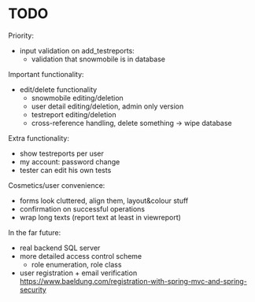 # TODO

Priority:
- input validation on add_testreports:
   - validation that snowmobile is in database  

Important functionality:
- edit/delete functionality
  - snowmobile editing/deletion
  - user detail editing/deletion, admin only version
  - testreport editing/deletion
  - cross-reference handling, delete something -> wipe database

Extra functionality:
- show testreports per user
- my account: password change
- tester can edit his own tests

Cosmetics/user convenience:
- forms look cluttered, align them, layout&colour stuff
- confirmation on successful operations
- wrap long texts (report text at least in viewreport)
  
In the far future:
- real backend SQL server
- more detailed access control scheme
  - role enumeration, role class
- user registration + email verification
https://www.baeldung.com/registration-with-spring-mvc-and-spring-security  
